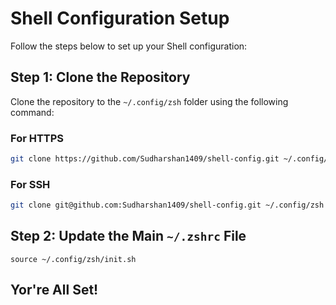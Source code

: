 # Shell Configuration Setup

Follow the steps below to set up your Shell configuration:

## Step 1: Clone the Repository

Clone the repository to the `~/.config/zsh` folder using the following command:

### For HTTPS
```bash
git clone https://github.com/Sudharshan1409/shell-config.git ~/.config/zsh
```

### For SSH
```bash
git clone git@github.com:Sudharshan1409/shell-config.git ~/.config/zsh
```

## Step 2: Update the Main `~/.zshrc` File
```plaintext
source ~/.config/zsh/init.sh
```

## Yor're All Set!
